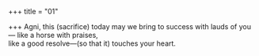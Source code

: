 +++
title = "01"

+++
Agni, this (sacrifice) today may we bring to success with lauds of you— like a horse with praises,  
like a good resolve—(so that it) touches your heart.  